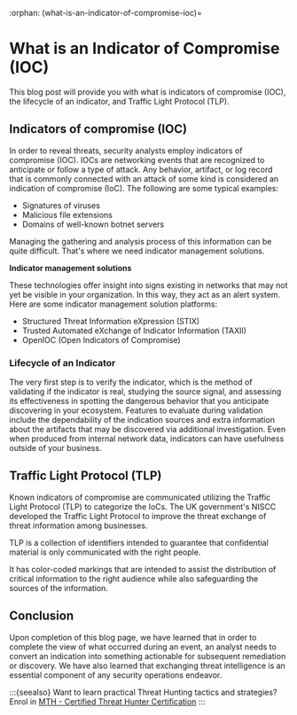 :orphan:
(what-is-an-indicator-of-compromise-ioc)=
# What is an Indicator of Compromise (IOC)
 
This blog post will provide you with what is indicators of compromise (IOC), the lifecycle of an indicator, and Traffic Light Protocol (TLP).

## Indicators of compromise (IOC)

In order to reveal threats, security analysts employ indicators of compromise (IOC). IOCs are networking events that are recognized to anticipate or follow a type of attack. Any behavior, artifact, or log record that is commonly connected with an attack of some kind is considered an indication of compromise (IoC). The following are some typical examples:

- Signatures of viruses
- Malicious file extensions
- Domains of well-known botnet servers

Managing the gathering and analysis process of this information can be quite difficult. That's where we need indicator management solutions.

**Indicator management solutions**

These technologies offer insight into signs existing in networks that may not yet be visible in your organization. In this way, they act as an alert system. Here are some indicator management solution platforms:

- Structured Threat Information eXpression (STIX)
- Trusted Automated eXchange of Indicator Information (TAXII)
- OpenIOC (Open Indicators of Compromise)

### Lifecycle of an Indicator

The very first step is to verify the indicator, which is the method of validating if the indicator is real, studying the source signal, and assessing its effectiveness in spotting the dangerous behavior that you anticipate discovering in your ecosystem. Features to evaluate during validation include the dependability of the indication sources and extra information about the artifacts that may be discovered via additional investigation. Even when produced from internal network data, indicators can have usefulness outside of your business.

## Traffic Light Protocol (TLP)

Known indicators of compromise are communicated utilizing the Traffic Light Protocol (TLP) to categorize the IoCs. The UK government's NISCC developed the Traffic Light Protocol to improve the threat exchange of threat information among businesses.

TLP is a collection of identifiers intended to guarantee that confidential material is only communicated with the right people.

It has color-coded markings that are intended to assist the distribution of critical information to the right audience while also safeguarding the sources of the information.

## Conclusion

Upon completion of this blog page, we have learned that in order to complete the view of what occurred during an event, an analyst needs to convert an indication into something actionable for subsequent remediation or discovery. We have also learned that exchanging threat intelligence is an essential component of any security operations endeavor.

:::{seealso}
Want to learn practical Threat Hunting tactics and strategies? Enrol in [MTH - Certified Threat Hunter Certification](https://www.mosse-institute.com/certifications/mth-certified-threat-hunter.html)
:::